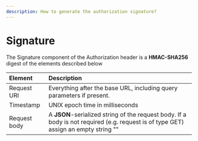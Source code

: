 ```yaml
---
description: How to generate the authorization signature?
---
```


# Signature

The Signature component of the Authorization header is a **HMAC-SHA256** digest of the elements described below  


| Element | Description |
| :--- | :--- |
| Request URI | Everything after the base URL, including query parameters if present. |
| Timestamp | UNIX epoch time in milliseconds |
| Request body | A **JSON**-serialized string of the request body. If a body is not required \(e.g. request is of type GET\) assign an empty string "" |

